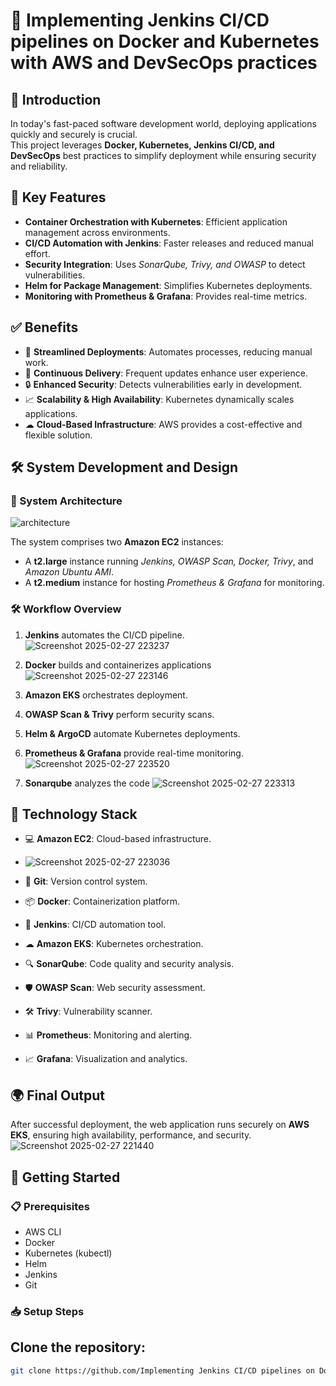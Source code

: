 # 🚀 Implementing Jenkins CI/CD pipelines on Docker and Kubernetes with AWS and DevSecOps practices

## 📌 Introduction
In today's fast-paced software development world, deploying applications quickly and securely is crucial.  
This project leverages **Docker, Kubernetes, Jenkins CI/CD, and DevSecOps** best practices to simplify deployment while ensuring security and reliability.

## 🔹 Key Features
- **Container Orchestration with Kubernetes**: Efficient application management across environments.
- **CI/CD Automation with Jenkins**: Faster releases and reduced manual effort.
- **Security Integration**: Uses *SonarQube, Trivy, and OWASP* to detect vulnerabilities.
- **Helm for Package Management**: Simplifies Kubernetes deployments.
- **Monitoring with Prometheus & Grafana**: Provides real-time metrics.

## ✅ Benefits
- 🚀 **Streamlined Deployments**: Automates processes, reducing manual work.
- 🔄 **Continuous Delivery**: Frequent updates enhance user experience.
- 🔒 **Enhanced Security**: Detects vulnerabilities early in development.
- 📈 **Scalability & High Availability**: Kubernetes dynamically scales applications.
- ☁ **Cloud-Based Infrastructure**: AWS provides a cost-effective and flexible solution.

## 🛠 System Development and Design

### 📌 System Architecture
![architecture](https://github.com/user-attachments/assets/7c5faaa7-1e40-4780-b33f-d552419febba)

The system comprises two **Amazon EC2** instances:
- A **t2.large** instance running *Jenkins, OWASP Scan, Docker, Trivy*, and *Amazon Ubuntu AMI*.
- A **t2.medium** instance for hosting *Prometheus & Grafana* for monitoring.

### 🛠 Workflow Overview
1. **Jenkins** automates the CI/CD pipeline.
 ![Screenshot 2025-02-27 223237](https://github.com/user-attachments/assets/35543202-6f45-42bd-b60c-8d01acd04517)

2. **Docker** builds and containerizes applications
 ![Screenshot 2025-02-27 223146](https://github.com/user-attachments/assets/808e11c9-114a-40c2-bc33-ba5c174f0d30)

3. **Amazon EKS** orchestrates deployment.
4. **OWASP Scan & Trivy** perform security scans.
5. **Helm & ArgoCD** automate Kubernetes deployments.
6. **Prometheus & Grafana** provide real-time monitoring.
![Screenshot 2025-02-27 223520](https://github.com/user-attachments/assets/42c6a4f7-2c20-4647-91b0-c2286f2c8e40)

7. **Sonarqube** analyzes the code
![Screenshot 2025-02-27 223313](https://github.com/user-attachments/assets/93d73bb7-4d0d-44bc-a4de-337c8cebbc12)

## 🚀 Technology Stack
- 💻 **Amazon EC2**: Cloud-based infrastructure.
- ![Screenshot 2025-02-27 223036](https://github.com/user-attachments/assets/855c0927-fd8f-4acc-821c-08964246d623)

- 🔗 **Git**: Version control system.
- 📦 **Docker**: Containerization platform.
- 🔄 **Jenkins**: CI/CD automation tool.
- ☁ **Amazon EKS**: Kubernetes orchestration.
- 🔍 **SonarQube**: Code quality and security analysis.
- 🛡 **OWASP Scan**: Web security assessment.
- 🛠 **Trivy**: Vulnerability scanner.
- 📊 **Prometheus**: Monitoring and alerting.
- 📈 **Grafana**: Visualization and analytics.

## 🌍 Final Output
After successful deployment, the web application runs securely on **AWS EKS**, ensuring high availability, performance, and security.
![Screenshot 2025-02-27 221440](https://github.com/user-attachments/assets/9956479e-30b3-4ce6-a8a6-b1f2e4e3e3e9)


## 📌 Getting Started

### 📋 Prerequisites
- AWS CLI
- Docker
- Kubernetes (kubectl)
- Helm
- Jenkins
- Git

### 📥 Setup Steps

## Clone the repository:
```bash
git clone https://github.com/Implementing Jenkins CI/CD pipelines on Docker and Kubernetes with AWS and DevSecOps practices.git
